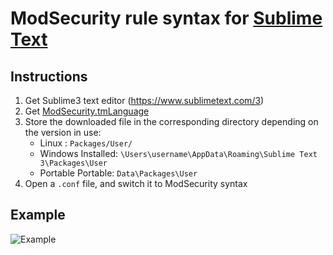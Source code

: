 # ModSecurity rule syntax for [Sublime Text](https://www.sublimetext.com)

## Instructions

1. Get Sublime3 text editor (https://www.sublimetext.com/3)
2. Get [ModSecurity.tmLanguage](https://raw.githubusercontent.com/lifeforms/sublime-modsecurity/master/ModSecurity.tmLanguage)
3. Store the downloaded file in the corresponding directory depending on the version in use:
   - Linux            : `Packages/User/` 
   - Windows Installed: `\Users\username\AppData\Roaming\Sublime Text 3\Packages\User`
   - Portable Portable: `Data\Packages\User`
4. Open a `.conf` file, and switch it to ModSecurity syntax

## Example

![Example](example.png)
